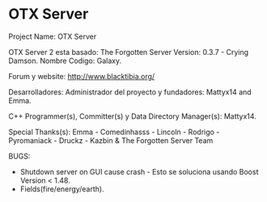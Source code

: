 OTX Server
=========
Project Name: OTX Server

OTX Server 2 esta basado: The Forgotten Server Version: 0.3.7 - Crying Damson.
Nombre Codigo: Galaxy.

Forum y website: http://www.blacktibia.org/

Desarrolladores: Administrador del proyecto y fundadores: Mattyx14 and Emma.

C++ Programmer(s), Committer(s) y Data Directory Manager(s): Mattyx14.

Special Thanks(s): Emma - Comedinhasss - Lincoln - Rodrigo - Pyromaniack - Druckz - Kazbin & The Forgotten Server Team

BUGS:
* Shutdown server on GUI cause crash - Esto se soluciona usando Boost Version < 1.48.
* Fields(fire/energy/earth).